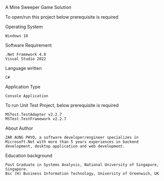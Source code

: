 A Mine Sweeper Game Solution

To open/run this project below prerequisite is required

Operating System

  	Windows 10
  
Software Requirement

	.Net Framework 4.8
	Visual Studio 2022

Language written

	C#

Application Type

	Console Application

To run Unit Test Project, below prerequisite is required

	MSTest.TestAdapter v2.2.7
	MSTest.TestFramework v2.2.7

About Author

	ZAR AUNG PHYO, a software developer/engineer specializes in Microsoft.Net with more than 5 years experiences in backend development, desktop application and web development.

Education background

	Post Graduate in Systems Analysis, National University of Singapore, Singapore.
	Bsc (H) Business Information Technology, University of Greenwich, UK
